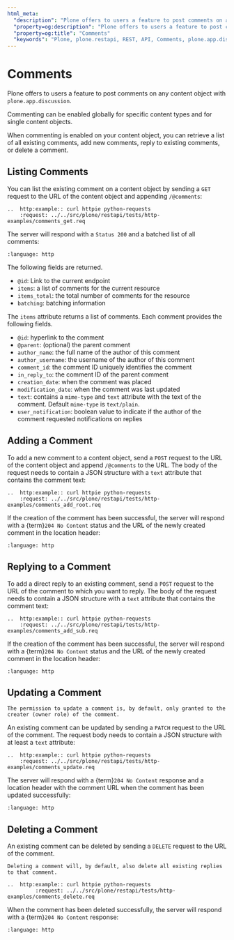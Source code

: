 ```yaml
---
html_meta:
  "description": "Plone offers to users a feature to post comments on any content object with plone.app.discussion."
  "property=og:description": "Plone offers to users a feature to post comments on any content object with plone.app.discussion."
  "property=og:title": "Comments"
  "keywords": "Plone, plone.restapi, REST, API, Comments, plone.app.discussion"
---
```


# Comments

Plone offers to users a feature to post comments on any content object with `plone.app.discussion`.

Commenting can be enabled globally for specific content types and for single content objects.

When commenting is enabled on your content object, you can retrieve a list of all existing comments, add new comments, reply to existing comments, or delete a comment.


## Listing Comments

You can list the existing comment on a content object by sending a `GET` request to the URL of the content object and appending `/@comments`:

```{eval-rst}
..  http:example:: curl httpie python-requests
    :request: ../../src/plone/restapi/tests/http-examples/comments_get.req
```

The server will respond with a `Status 200` and a batched list of all comments:

```{literalinclude} ../../src/plone/restapi/tests/http-examples/comments_get.resp
:language: http
```

The following fields are returned.

- `@id`: Link to the current endpoint
- `items`: a list of comments for the current resource
- `items_total`: the total number of comments for the resource
- `batching`: batching information

The `items` attribute returns a list of comments.
Each comment provides the following fields.

- `@id`: hyperlink to the comment
- `@parent`: (optional) the parent comment
- `author_name`: the full name of the author of this comment
- `author_username`: the username of the author of this comment
- `comment_id`: the comment ID uniquely identifies the comment
- `in_reply_to`: the comment ID of the parent comment
- `creation_date`: when the comment was placed
- `modification_date`: when the comment was last updated
- `text`: contains a `mime-type` and `text` attribute with the text of the comment.
  Default `mime-type` is `text/plain`.
- `user_notification`: boolean value to indicate if the author of the comment requested notifications on replies


## Adding a Comment

To add a new comment to a content object, send a `POST` request to the URL of the content object and append `/@comments` to the URL.
The body of the request needs to contain a JSON structure with a `text` attribute that contains the comment text:

```{eval-rst}
..  http:example:: curl httpie python-requests
    :request: ../../src/plone/restapi/tests/http-examples/comments_add_root.req
```

If the creation of the comment has been successful, the server will respond with a {term}`204 No Content` status and the URL of the newly created comment in the location header:

```{literalinclude} ../../src/plone/restapi/tests/http-examples/comments_add_root.resp
:language: http
```


## Replying to a Comment

To add a direct reply to an existing comment, send a `POST` request to the URL of the comment
 to which you want to reply.
The body of the request needs to contain a JSON structure with a `text` attribute that contains the comment text:

```{eval-rst}
..  http:example:: curl httpie python-requests
    :request: ../../src/plone/restapi/tests/http-examples/comments_add_sub.req
```

If the creation of the comment has been successful, the server will respond with a {term}`204 No Content` status and the URL of the newly created comment in the location header:

```{literalinclude} ../../src/plone/restapi/tests/http-examples/comments_add_sub.resp
:language: http
```


## Updating a Comment

```{note}
The permission to update a comment is, by default, only granted to the creater (owner role) of the comment.
```

An existing comment can be updated by sending a `PATCH` request to the URL of the comment.
The request body needs to contain a JSON structure with at least a `text` attribute:

```{eval-rst}
..  http:example:: curl httpie python-requests
    :request: ../../src/plone/restapi/tests/http-examples/comments_update.req
```

The server will respond with a {term}`204 No Content` response and a location header with the comment URL when the comment has been updated successfully:

```{literalinclude} ../../src/plone/restapi/tests/http-examples/comments_update.resp
:language: http
```


## Deleting a Comment

An existing comment can be deleted by sending a `DELETE` request to the URL of the comment.

```{note}
Deleting a comment will, by default, also delete all existing replies to that comment.
```

```{eval-rst}
..  http:example:: curl httpie python-requests
         :request: ../../src/plone/restapi/tests/http-examples/comments_delete.req
```

When the comment has been deleted successfully, the server will respond with a {term}`204 No Content` response:

```{literalinclude} ../../src/plone/restapi/tests/http-examples/comments_delete.resp
:language: http
```
